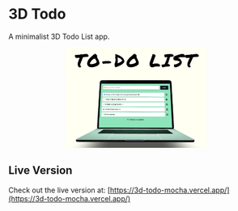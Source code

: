 # 3D Todo

A minimalist 3D Todo List app.

<p align="center">
  <a href="https://3d-todo-mocha.vercel.app/"><img style="width: 55%;" src="./screenshot.png" alt="todo list screenshot"/></a>
</p>

## Live Version

Check out the live version at: [https://3d-todo-mocha.vercel.app/](https://3d-todo-mocha.vercel.app/)
